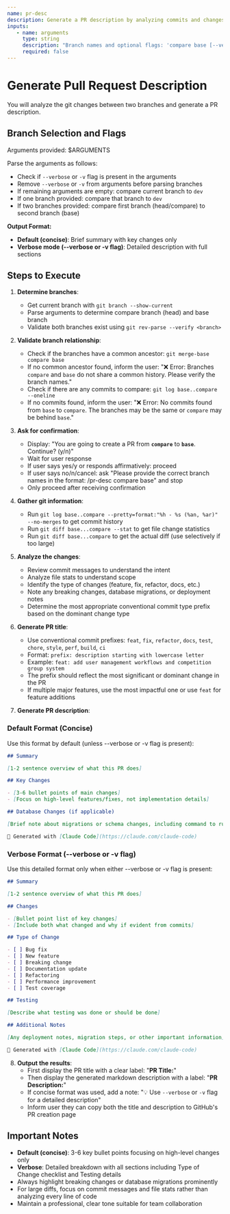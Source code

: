 ```yaml
---
name: pr-desc
description: Generate a PR description by analyzing commits and changes between two branches
inputs:
   - name: arguments
     type: string
     description: "Branch names and optional flags: 'compare base [--verbose|-v]' (e.g., 'dev main' or 'dev main -v')"
     required: false
---
```


# Generate Pull Request Description

You will analyze the git changes between two branches and generate a PR description.

## Branch Selection and Flags

Arguments provided: $ARGUMENTS

Parse the arguments as follows:

- Check if `--verbose` or `-v` flag is present in the arguments
- Remove `--verbose` or `-v` from arguments before parsing branches
- If remaining arguments are empty: compare current branch to `dev`
- If one branch provided: compare that branch to `dev`
- If two branches provided: compare first branch (head/compare) to second branch (base)

**Output Format:**

- **Default (concise)**: Brief summary with key changes only
- **Verbose mode (--verbose or -v flag)**: Detailed description with full sections

## Steps to Execute

1. **Determine branches**:
   - Get current branch with `git branch --show-current`
   - Parse arguments to determine compare branch (head) and base branch
   - Validate both branches exist using `git rev-parse --verify <branch>`

2. **Validate branch relationship**:
   - Check if the branches have a common ancestor: `git merge-base compare base`
   - If no common ancestor found, inform the user: "❌ Error: Branches `compare` and `base` do not share a common history. Please verify the branch names."
   - Check if there are any commits to compare: `git log base..compare --oneline`
   - If no commits found, inform the user: "❌ Error: No commits found from `base` to `compare`. The branches may be the same or `compare` may be behind `base`."

3. **Ask for confirmation**:
   - Display: "You are going to create a PR from **`compare`** to **`base`**. Continue? (y/n)"
   - Wait for user response
   - If user says yes/y or responds affirmatively: proceed
   - If user says no/n/cancel: ask "Please provide the correct branch names in the format: /pr-desc compare base" and stop
   - Only proceed after receiving confirmation

4. **Gather git information**:
   - Run `git log base..compare --pretty=format:"%h - %s (%an, %ar)" --no-merges` to get commit history
   - Run `git diff base...compare --stat` to get file change statistics
   - Run `git diff base...compare` to get the actual diff (use selectively if too large)

5. **Analyze the changes**:
   - Review commit messages to understand the intent
   - Analyze file stats to understand scope
   - Identify the type of changes (feature, fix, refactor, docs, etc.)
   - Note any breaking changes, database migrations, or deployment notes
   - Determine the most appropriate conventional commit type prefix based on the dominant change type

6. **Generate PR title**:
   - Use conventional commit prefixes: `feat`, `fix`, `refactor`, `docs`, `test`, `chore`, `style`, `perf`, `build`, `ci`
   - Format: `prefix: description starting with lowercase letter`
   - Example: `feat: add user management workflows and competition group system`
   - The prefix should reflect the most significant or dominant change in the PR
   - If multiple major features, use the most impactful one or use `feat` for feature additions

7. **Generate PR description**:

### Default Format (Concise)

Use this format by default (unless --verbose or -v flag is present):

```markdown
## Summary

[1-2 sentence overview of what this PR does]

## Key Changes

- [3-6 bullet points of main changes]
- [Focus on high-level features/fixes, not implementation details]

## Database Changes (if applicable)

[Brief note about migrations or schema changes, including command to run]

🤖 Generated with [Claude Code](https://claude.com/claude-code)
```

### Verbose Format (--verbose or -v flag)

Use this detailed format only when either --verbose or -v flag is present:

```markdown
## Summary

[1-2 sentence overview of what this PR does]

## Changes

- [Bullet point list of key changes]
- [Include both what changed and why if evident from commits]

## Type of Change

- [ ] Bug fix
- [ ] New feature
- [ ] Breaking change
- [ ] Documentation update
- [ ] Refactoring
- [ ] Performance improvement
- [ ] Test coverage

## Testing

[Describe what testing was done or should be done]

## Additional Notes

[Any deployment notes, migration steps, or other important information]

🤖 Generated with [Claude Code](https://claude.com/claude-code)
```

8. **Output the results**:
   - First display the PR title with a clear label: "**PR Title:**"
   - Then display the generated markdown description with a label: "**PR Description:**"
   - If concise format was used, add a note: "💡 Use `--verbose` or `-v` flag for a detailed description"
   - Inform user they can copy both the title and description to GitHub's PR creation page

## Important Notes

- **Default (concise)**: 3-6 key bullet points focusing on high-level changes only
- **Verbose**: Detailed breakdown with all sections including Type of Change checklist and Testing details
- Always highlight breaking changes or database migrations prominently
- For large diffs, focus on commit messages and file stats rather than analyzing every line of code
- Maintain a professional, clear tone suitable for team collaboration
